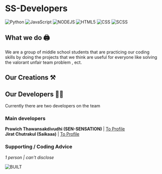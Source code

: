 # SS-Developers

![Python](https://img.shields.io/badge/Python-3776AB?style=for-the-badge&logo=python&logoColor=white) ![JavaScript](https://img.shields.io/badge/JavaScript-F7DF1E?style=for-the-badge&logo=javascript&logoColor=black) ![NODEJS](https://img.shields.io/badge/Node.js-43853D?style=for-the-badge&logo=node.js&logoColor=white) ![HTML5](https://img.shields.io/badge/HTML5-E34F26?style=for-the-badge&logo=html5&logoColor=white) ![CSS](https://img.shields.io/badge/CSS3-1572B6?style=for-the-badge&logo=css3&logoColor=white) ![SCSS](https://img.shields.io/badge/Sass-ff17fb?style=for-the-badge&logo=sass&logoColor=white) 

## What we do 🖨️
We are a group of middle school students that are practicing our coding skills
by doing the projects that we think are useful for everyone like
solving the valorant unfair team problem , ect.

## Our Creations ⚒️


## Our Developers 🧑‍💻
Currently there are two developers on the team

### Main developers </br>
**Prawich Thawansakdivudhi (SEN-SENSATION)** | [To Profile](https://github.com/SEN-SENSATION) </br>
**Jirat Chutrakul (Saikaaa)** | [To Profile](https://github.com/Jiraties)

### Supporting / Coding Advice
*1 person | can't disclose*


![BUILT](http://forthebadge.com/images/badges/built-by-developers.svg)
